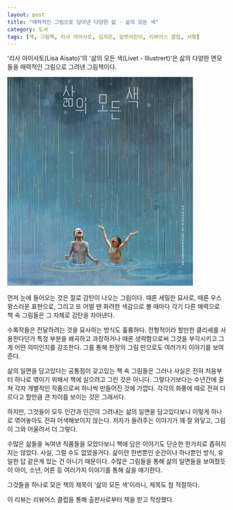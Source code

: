 ```yaml
---
layout: post
title: "매력적인 그림으로 담아낸 다양한 삶 - 삶의 모든 색"
category: 도서
tags: [책, 그림책, 리사 아이사토, 김지은, 길벗어린이, 리뷰어스 클럽, 서평]
---
```


'리사 아이사토(Lisa Aisato)'의
'삶의 모든 색(Livet - Illustrert)'은
삶의 다양한 면모들을 매력적인 그림으로 그려낸 그림책이다.

![표지](/images/livet-illustrert-picture-book-h480.jpg)

먼저 눈에 들어오는 것은 절로 감탄이 나오는 그림이다.
때론 세밀한 묘사로, 때론 우스꽝스러운 표현으로, 그리고 또 어떨 땐 화려한 색감으로
볼 때마다 각기 다른 매력으로 책 속 그림들은 그 자체로 감탄을 자아낸다.

수록작들은 전달하려는 것을 묘사하는 방식도 훌륭하다.
전형적이라 할만한 클리셰를 사용한다던가
특정 부분을 왜곡하고 과장하거나 때론 생략함으로써
그것을 부각시키고 그게 어떤 의미인지를 강조한다.
그를 통해 한장의 그림 만으로도 여러가지 이야기를 보여준다.

삶의 일면을 담고있다는 공통점이 갖고있는 책 속 그림들은
그러나 사실은 전혀 처음부터 하나로 엮이기 위해서
책에 실으려고 그린 것은 아니다.
그렇다기보다는 수년간에 걸쳐 각자 개별적인 작품으로써 하나씩 만들어진 것에 가깝다.
각각의 화풍에 때로 전혀 다르다고 할만큼 큰 차이를 보이는 것은 그래서다.

하지만, 그것들이 모두 인간과 인간이 그려내는 삶의 일면을 담고있다보니
이렇게 하나로 엮어놓아도 전혀 어색해보이지 않는다.
저자가 들려주는 이야기가 꽤 잘 와닿고, 그림이 그와 어울려서 더 그렇다.

수많은 삶들을 녹여낸 작품들을 모았다보니
책에 담은 이야기도 단순한 한가지로 좁혀지지는 않았다.
사실, 그럴 수도 없었을거다.
삶이란 한번뿐인 순간이나 하나뿐인 방식, 유일한 답 같은게 있는 건 아니기 때문이다.
수많은 그림들을 통해 삶의 일면들을 보여줬듯이
아이, 소년, 어른 등 여러가지 이야기를 통해 삶을 얘기한다.

그것들을 하나로 모은 책의 제목이 '삶의 모든 색'이라니,
제목도 참 적절하다.



<div class="im im-info">
이 리뷰는 리뷰어스 클럽을 통해 출판사로부터 책을 받고 작성했다.
</div>
